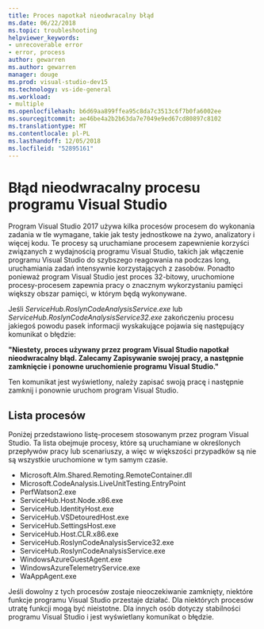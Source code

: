 ```yaml
---
title: Proces napotkał nieodwracalny błąd
ms.date: 06/22/2018
ms.topic: troubleshooting
helpviewer_keywords:
- unrecoverable error
- error, process
author: gewarren
ms.author: gewarren
manager: douge
ms.prod: visual-studio-dev15
ms.technology: vs-ide-general
ms.workload:
- multiple
ms.openlocfilehash: b6d69aa899ffea95c8da7c3513c6f7b0fa6002ee
ms.sourcegitcommit: ae46be4a2b2b63da7e7049e9ed67cd80897c8102
ms.translationtype: MT
ms.contentlocale: pl-PL
ms.lasthandoff: 12/05/2018
ms.locfileid: "52895161"
---
```

# <a name="visual-studio-unrecoverable-process-error"></a>Błąd nieodwracalny procesu programu Visual Studio

Program Visual Studio 2017 używa kilka procesów procesem do wykonania zadania w tle wymagane, takie jak testy jednostkowe na żywo, analizatory i więcej kodu. Te procesy są uruchamiane procesem zapewnienie korzyści związanych z wydajnością programu Visual Studio, takich jak włączenie programu Visual Studio do szybszego reagowania na podczas long, uruchamiania zadań intensywnie korzystających z zasobów. Ponadto ponieważ program Visual Studio jest proces 32-bitowy, uruchomione procesy-procesem zapewnia pracy o znacznym wykorzystaniu pamięci większy obszar pamięci, w którym będą wykonywane.

Jeśli *ServiceHub.RoslynCodeAnalysisService.exe* lub *ServiceHub.RoslynCodeAnalysisService32.exe* zakończeniu procesu jakiegoś powodu pasek informacji wyskakujące pojawia się następujący komunikat o błędzie:

**"Niestety, proces używany przez program Visual Studio napotkał nieodwracalny błąd. Zalecamy Zapisywanie swojej pracy, a następnie zamknięcie i ponowne uruchomienie programu Visual Studio."**

Ten komunikat jest wyświetlony, należy zapisać swoją pracę i następnie zamknij i ponownie uruchom program Visual Studio.

## <a name="list-of-processes"></a>Lista procesów

Poniżej przedstawiono listę-procesem stosowanym przez program Visual Studio. Ta lista obejmuje procesy, które są uruchamiane w określonych przepływów pracy lub scenariuszy, a więc w większości przypadków są nie są wszystkie uruchomione w tym samym czasie.

- Microsoft.Alm.Shared.Remoting.RemoteContainer.dll
- Microsoft.CodeAnalysis.LiveUnitTesting.EntryPoint
- PerfWatson2.exe
- ServiceHub.Host.Node.x86.exe
- ServiceHub.IdentityHost.exe
- ServiceHub.VSDetouredHost.exe
- ServiceHub.SettingsHost.exe
- ServiceHub.Host.CLR.x86.exe
- ServiceHub.RoslynCodeAnalysisService32.exe
- ServiceHub.RoslynCodeAnalysisService.exe
- WindowsAzureGuestAgent.exe
- WindowsAzureTelemetryService.exe
- WaAppAgent.exe

Jeśli dowolny z tych procesów zostaje nieoczekiwanie zamknięty, niektóre funkcje programu Visual Studio przestaje działać. Dla niektórych procesów utratę funkcji mogą być nieistotne. Dla innych osób dotyczy stabilności programu Visual Studio i jest wyświetlany komunikat o błędzie.
